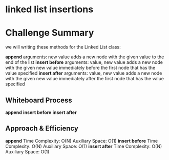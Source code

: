 # linked list insertions

# Challenge Summary

we will writing these methods for the Linked List class:

**append**
arguments: new value
adds a new node with the given value to the end of the list
**insert before**
arguments: value, new value
adds a new node with the given new value immediately before the first node that has the value specified
**insert after**
arguments: value, new value
adds a new node with the given new value immediately after the first node that has the value specified

## Whiteboard Process
**append**
[](./whiteboards/append.jpg)
**insert before**
[](./whiteboards/insertbefore.jpg)
**insert after**
[](./whiteboards/insertafter.jpg)
<img>
## Approach & Efficiency

**append**
Time Complexity: O(N) 
Auxiliary Space: O(1)
**insert before**
Time Complexity: O(N) 
Auxiliary Space: O(1)
**insert after**
Time Complexity: O(N) 
Auxiliary Space: O(1)

